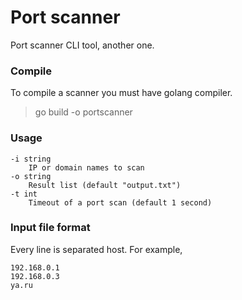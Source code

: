 # Port scanner

Port scanner CLI tool, another one.

### Compile

To compile a scanner you must have golang compiler.
> go build -o portscanner

### Usage
```
-i string
    IP or domain names to scan
-o string
    Result list (default "output.txt")
-t int
    Timeout of a port scan (default 1 second)
```

### Input file format

Every line is separated host. For example,
```
192.168.0.1
192.168.0.3
ya.ru
```